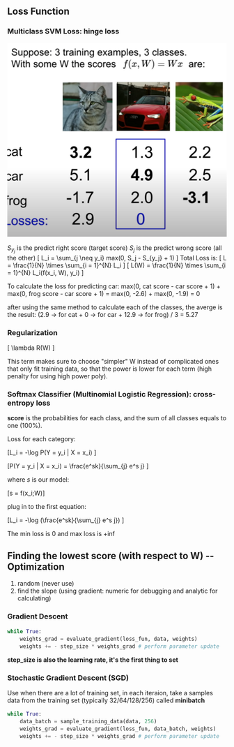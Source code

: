 ## Loss Function

### Multiclass SVM Loss: hinge loss

![Screen Shot 2020-04-29 at 2.29.43 PM.png](resources/E008F4DDD51983A1A3542F0390638EA0.png)

$S_{y_j}$ is the predict right score (target score)
$S_j$ is the predict wrong score (all the other)
\[ L_i = \sum_{j \neq y_i} max(0, S_j - S_{y_j} + 1) \]
Total Loss is:
\[ L = \frac{1}{N} \times \sum_{i = 1}^{N} L_i \]
\[ L(W) = \frac{1}{N} \times \sum_{i = 1}^{N} L_i(f(x_i, W), y_i) \]

To calculate the loss for predicting car:
max(0, cat score - car score + 1) + max(0,  frog score - car score + 1) = max(0, -2.6) + max(0, -1.9) = 0

after using the same method to calculate each of the classes, the averge is the result: (2.9 -> for cat + 0 -> for car + 12.9 -> for frog) / 3 = 5.27

### Regularization

\[ \lambda R(W) \]

This term makes sure to choose "simpler" W instead of complicated ones that only fit training data, so that the power is lower for each term (high penalty for using high power poly).

### Softmax Classifier (Multinomial Logistic Regression): cross-entropy loss

**score** is the probabilities for each class, and the sum of all classes equals to one (100%).

Loss for each category:

\[L_i = -\log P(Y = y_i | X = x_i) \]

\[P(Y = y_i | X = x_i) = \frac{e^sk}{\sum_{j} e^s j} \]

where $s$ is our model:

\[s = f(x_i;W)\]

plug in to the first equation:

\[L_i = -\log (\frac{e^sk}{\sum_{j} e^s j}) \]

The min loss is 0 and max loss is +inf

## Finding the lowest score (with respect to W) -- Optimization

1. random (never use)
2. find the slope (using gradient: numeric for debugging and analytic for calculating)

### Gradient Descent

```python
while True:
    weights_grad = evaluate_gradient(loss_fun, data, weights)
    weights += - step_size * weights_grad # perform parameter update
```

**step_size is also the learning rate, it's the first thing to set**

### Stochastic Gradient Descent (SGD)

Use when there are a lot of training set, in each iteraion, take a samples data from the training set (typically 32/64/128/256) called **minibatch**

```python
while True:
    data_batch = sample_training_data(data, 256)
    weights_grad = evaluate_gradient(loss_fun, data_batch, weights)
    weights += - step_size * weights_grad # perform parameter update
```





